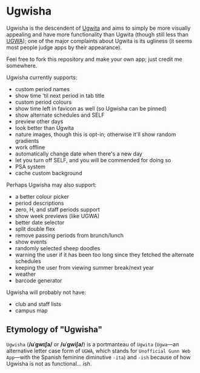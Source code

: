 # Ugwisha

Ugwisha is the descendent of [Ugwita](https://orbiit.github.io/gunn-web-app/lite/) and aims to simply be more visually appealing and have more functionality than Ugwita (though still less than [UGWA](https://orbiit.github.io/gunn-web-app/)); one of the major complaints about Ugwita is its ugliness (it seems most people judge apps by their appearance).

Feel free to fork this repository and make your own app; just credit me somewhere.

Ugwisha currently supports:

- custom period names
- show time 'til next period in tab title
- custom period colours
- show time left in favicon as well (so Ugwisha can be pinned)
- show alternate schedules and SELF
- preview other days
- look better than Ugwita
- nature images, though this is opt-in; otherwise it'll show random gradients
- work offline
- automatically change date when there's a new day
- let you turn off SELF, and you will be commended for doing so
- PSA system
- cache custom background

Perhaps Ugwisha may also support:

- a better colour picker
- period descriptions
- zero, H, and staff periods support
- show week previews (like UGWA)
- better date selector
- split double flex
- remove passing periods from brunch/lunch
- show events
- randomly selected sheep doodles
- warning the user if it has been too long since they fetched the alternate schedules
- keeping the user from viewing summer break/next year
- weather
- barcode generator

Ugwisha will probably not have:
- club and staff lists
- campus map

## Etymology of "Ugwisha"

`Ugwisha` (**/uˈɡwɪʃa/** or **/uˈɡwiʃa/**) is a portmanteau of `Ugwita` (`Ugwa`&mdash;an alternative letter case form of `UGWA`, which stands for `Unofficial Gunn Web App`&mdash;with the Spanish feminine diminutive `-ita`) and `-ish` because of how Ugwisha is not as functional... *ish*.
